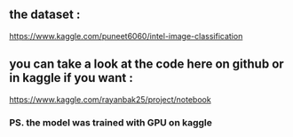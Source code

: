 ## the dataset :

https://www.kaggle.com/puneet6060/intel-image-classification


## you can take a look at the code here on github or in kaggle if you want :

https://www.kaggle.com/rayanbak25/project/notebook

### PS. the model was trained with GPU on kaggle
